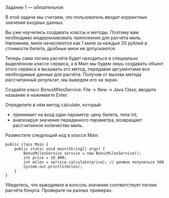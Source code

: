 Задание 1 — обязательное

В этой задаче мы считаем, что пользователь вводит корректные значения входных данных.

Вы уже научились создавать классы и методы.
Поэтому вам необходимо модернизировать приложение для расчёта миль.
Напомним, мили начисляются как 1 миля за каждые 20 рублей в стоимости билета, дробные мили не допускаются.

Теперь сама логика расчёта будет находиться в специально выделенном классе сервиса,
а в Main мы будем лишь создавать объект этого сервиса и вызывать его метод,
передавая аргументами все необходимые данные для расчёта.
Получив от вызова метода рассчитанный результат, мы выведем его на экран.

Создайте класс BonusMilesService: File -> New -> Java Class, вводите название и нажимаете Enter.

Определите в нём метод calculate, который:

* принимает на вход один параметр: цену билета, типа int;
* анализируя значение переданного параметра, возвращает рассчитанное количество миль.

Разместите следующий код в классе Main:

    public class Main {
        public static void main(String[] args) {
            BonusMilesService service = new BonusMilesService();
            int price = 10_000;
            int miles = service.calculate(price); // должно получиться 500
            System.out.println(miles);
        }
    }
Убедитесь, что выводимое в консоль значение соответствует логике расчёта бонуса. 
Проверьте на разных примерах.